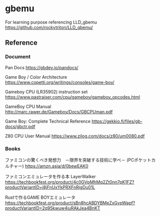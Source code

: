 # gbemu
For learning purpose referencing LLD_gbemu
https://github.com/rockytriton/LLD_gbemu/

## Reference 
### Document
Pan Docs
https://gbdev.io/pandocs/

Game Boy / Color Architecture
https://www.copetti.org/writings/consoles/game-boy/

Gameboy CPU (LR35902) instruction set
https://www.pastraiser.com/cpu/gameboy/gameboy_opcodes.html

GameBoy CPU Manual
http://marc.rawer.de/Gameboy/Docs/GBCPUman.pdf

Game Boy: Complete Technical Reference
https://gekkio.fi/files/gb-docs/gbctr.pdf

Z80 CPU User Manual
https://www.zilog.com/docs/z80/um0080.pdf

### Books
ファミコンの驚くべき発想力　－限界を突破する技術に学べ－ (PCポケットカルチャー)
https://amzn.asia/d/0bewEAK0

ファミコンエミュレータを作る本 LayerWalker
https://techbookfest.org/product/4c0GVpMhMq2Zt0nn7pK1FZ?productVariantID=j8jFnUxYkPRXFnRigDu01L

Rustで作るGAME BOYエミュレータ
https://techbookfest.org/product/sBn8hcABDYBMeZxGvpWapf?productVariantID=2q95kwuw4iuRAkJea4BnKT
